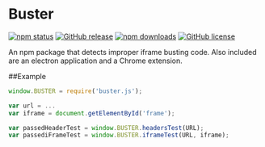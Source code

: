 # Buster
[![npm status](https://img.shields.io/npm/v/frame-buster.svg)](https://www.npmjs.org/package/frame-buster)
[![GitHub release](https://img.shields.io/github/release/nathanchapman/buster.svg)](https://github.com/nathanchapman/buster/releases)
[![npm downloads](https://img.shields.io/npm/dt/frame-buster.svg)](https://www.npmjs.org/package/frame-buster)
[![GitHub license](https://img.shields.io/github/license/nathanchapman/buster.svg)](https://github.com/nathanchapman/buster/blob/master/LICENSE)

An npm package that detects improper iframe busting code. Also included are an electron application and a Chrome extension.

##Example
```javascript
window.BUSTER = require('buster.js');

var url = ...
var iframe = document.getElementById('frame');

var passedHeaderTest = window.BUSTER.headersTest(URL);
var passediFrameTest = window.BUSTER.iframeTest(URL, iframe);
```
